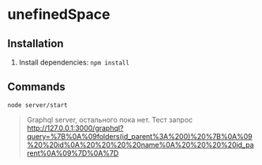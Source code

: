 # unefinedSpace

## Installation

1. Install dependencies: `npm install`

## Commands

`node server/start`

> Graphql server, остального пока нет.
> Тест запрос http://127.0.0.1:3000/graphql?query=%7B%0A%09folders(id_parent%3A%200)%20%7B%0A%09%20%20id%0A%20%20%20%20name%0A%20%20%20%20id_parent%0A%09%7D%0A%7D
